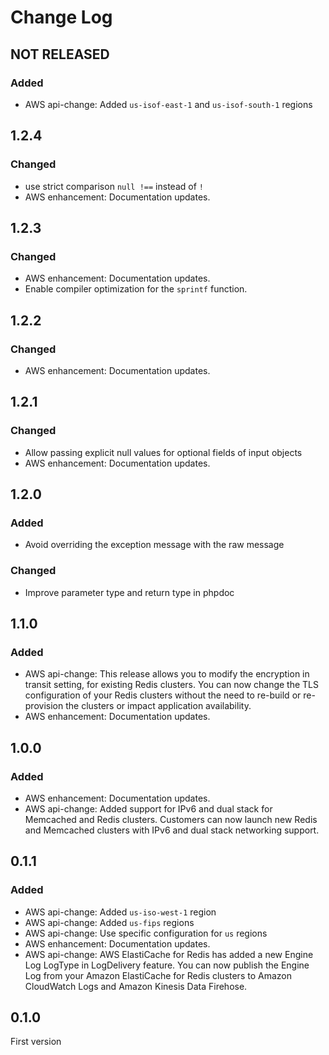# Change Log

## NOT RELEASED

### Added

- AWS api-change: Added `us-isof-east-1` and `us-isof-south-1` regions

## 1.2.4

### Changed

- use strict comparison `null !==` instead of `!`
- AWS enhancement: Documentation updates.

## 1.2.3

### Changed

- AWS enhancement: Documentation updates.
- Enable compiler optimization for the `sprintf` function.

## 1.2.2

### Changed

- AWS enhancement: Documentation updates.

## 1.2.1

### Changed

- Allow passing explicit null values for optional fields of input objects
- AWS enhancement: Documentation updates.

## 1.2.0

### Added

- Avoid overriding the exception message with the raw message

### Changed

- Improve parameter type and return type in phpdoc

## 1.1.0

### Added

- AWS api-change: This release allows you to modify the encryption in transit setting, for existing Redis clusters. You can now change the TLS configuration of your Redis clusters without the need to re-build or re-provision the clusters or impact application availability.
- AWS enhancement: Documentation updates.

## 1.0.0

### Added

- AWS enhancement: Documentation updates.
- AWS api-change: Added support for IPv6 and dual stack for Memcached and Redis clusters. Customers can now launch new Redis and Memcached clusters with IPv6 and dual stack networking support.

## 0.1.1

### Added

- AWS api-change: Added `us-iso-west-1` region
- AWS api-change: Added `us-fips` regions
- AWS api-change: Use specific configuration for `us` regions
- AWS enhancement: Documentation updates.
- AWS api-change: AWS ElastiCache for Redis has added a new Engine Log LogType in LogDelivery feature. You can now publish the Engine Log from your Amazon ElastiCache for Redis clusters to Amazon CloudWatch Logs and Amazon Kinesis Data Firehose.

## 0.1.0

First version
